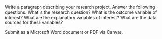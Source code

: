 <!-- 
.. title: Research Project Assignment 1
-->

Write a paragraph describing your research project. Answer the following questions. What is the research question? What is the outcome variable of interest? What are the explanatory variables of interest? What are the data sources for these variables?

Submit as a Microsoft Word document or PDF via Canvas.
